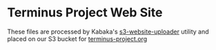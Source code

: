 # Terminus Project Web Site

These files are processed by Kabaka's
[s3-website-uploader](https://github.com/kabaka/s3-website-uploader) utility
and placed on our S3 bucket for
[terminus-project.org](http://terminus-project.org/)

